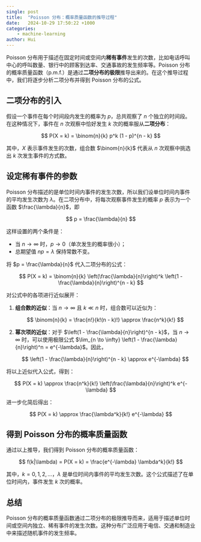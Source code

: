 ```yaml
---
single: post
title:  "Poisson 分布：概率质量函数的推导过程"
date:   2024-10-29 17:50:22 +1000
categories: 
    - machine-learning
author: Hui
---
```



Poisson 分布用于描述在固定时间或空间内**稀有事件**发生的次数，比如电话呼叫中心的呼叫数量、银行中的顾客到达率、交通事故的发生频率等。Poisson 分布的概率质量函数（p.m.f.）是通过**二项分布的极限**推导出来的。在这个推导过程中，我们将逐步分析二项分布并得到 Poisson 分布的公式。

## 二项分布的引入

假设一个事件在每个时间段内发生的概率为 $p$，总共观察了 $n$ 个独立的时间段。在这种情况下，事件在 $n$ 次观察中恰好发生 $k$ 次的概率服从**二项分布**：

$$
P(X = k) = \binom{n}{k} p^k (1 - p)^{n - k}
$$

其中，$X$ 表示事件发生的次数，组合数 $\binom{n}{k}$ 代表从 $n$ 次观察中挑选出 $k$ 次发生事件的方式数。

## 设定稀有事件的参数

Poisson 分布描述的是单位时间内事件的发生次数，所以我们设单位时间内事件的平均发生次数为 $\lambda$。在二项分布中，将每次观察事件发生的概率 $p$ 表示为一个函数 $\frac{\lambda}{n}$，即

$$
p = \frac{\lambda}{n}
$$

这样设置的两个条件是：
- 当 $n \to \infty$ 时，$p \to 0$（单次发生的概率很小）；
- 总期望值 $np = \lambda$ 保持常数不变。


将 $p = \frac{\lambda}{n}$ 代入二项分布的公式：

$$
P(X = k) = \binom{n}{k} \left(\frac{\lambda}{n}\right)^k \left(1 - \frac{\lambda}{n}\right)^{n - k}
$$


对公式中的各项进行近似展开：

1. **组合数的近似**：当 $n \to \infty$ 且 $k \ll n$ 时，组合数可以近似为：

   $$
   \binom{n}{k} = \frac{n!}{k!(n - k)!} \approx \frac{n^k}{k!}
   $$

2. **幂次项的近似**：对于 $\left(1 - \frac{\lambda}{n}\right)^{n - k}$，当 $n \to \infty$ 时，可以使用极限公式 $\lim_{n \to \infty} \left(1 - \frac{\lambda}{n}\right)^n = e^{-\lambda}$。因此，

   $$
   \left(1 - \frac{\lambda}{n}\right)^{n - k} \approx e^{-\lambda}
   $$

将以上近似代入公式，得到：

$$
P(X = k) \approx \frac{n^k}{k!} \left(\frac{\lambda}{n}\right)^k e^{-\lambda}
$$

进一步化简后得出：

$$
P(X = k) \approx \frac{\lambda^k}{k!} e^{-\lambda}
$$

## 得到 Poisson 分布的概率质量函数

通过以上推导，我们得到 Poisson 分布的概率质量函数：

$$
f(k|\lambda) = P(X = k) = \frac{e^{-\lambda} \lambda^k}{k!}
$$

其中，$k = 0, 1, 2, \dots$，$\lambda$ 是单位时间内事件的平均发生次数。这个公式描述了在单位时间内，事件发生 $k$ 次的概率。

## 总结

Poisson 分布的概率质量函数通过二项分布的极限推导而来，适用于描述单位时间或空间内独立、稀有事件的发生次数。这种分布广泛应用于电信、交通和制造业中来描述随机事件的发生频率。
